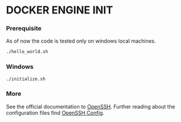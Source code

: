 # DOCKER ENGINE INIT

### Prerequisite

As of now the code is tested only on windows local machines.

```bash
./hello_world.sh
```

### Windows

```bash
./initialize.sh
```

### More

See the official documentation to
[OpenSSH](https://www.openssh.com/).
Further reading about the configuration files find
[OpenSSH Config](https://man.openbsd.org/ssh_config#FILES).